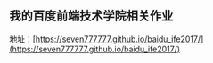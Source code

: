 ## 我的百度前端技术学院相关作业

地址：[https://seven777777.github.io/baidu_ife2017/](https://seven777777.github.io/baidu_ife2017/)
